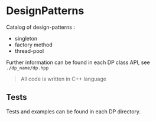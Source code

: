 # DesignPatterns
Catalog of design-patterns :
- singleton
- factory method
- thread-pool


Further information can be found in each DP class API, see `./dp_name/dp.hpp`

> All code is written in C++ language


## Tests
Tests and examples can be found in each DP directory.
